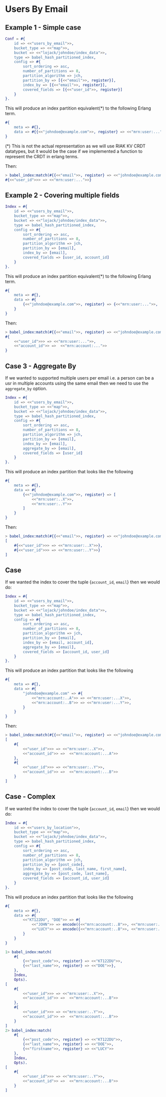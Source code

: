 # Users By Email


## Example 1 - Simple case

```erlang
Conf = #{
    id => <<"users_by_email">>,
    bucket_type => <<"map">>,
    bucket => <<"lojack/johndoe/index_data">>,
    type => babel_hash_partitioned_index,
    config => #{
        sort_ordering => asc,
        number_of_partitions => 8,
        partition_algorithm => jch,
        partition_by => [{<<"email">>, register}],
        index_by => [{<<"email">>, register}],
        covered_fields => [{<<"user_id">>, register}]
    }
}.
```

This will produce an index partition equivalent(*) to the following Erlang term.

```erlang
#{
    meta => #{},
    data => #{{<<"johndoe@example.com">>, register} => <<"mrn:user:...">>}
}
```

(*) This is not the actual representation as we will use RIAK KV CRDT datatypes, but it would be the case if we implemented a function to represent the CRDT in erlang terms.

Then:

```erlang
> babel_index:match(#{{<<"email">>, register} => <<"johndoe@example.com">>}, Index, Opts).
#{<<"user_id">>> => <<"mrn:user:...">>}
```

## Example 2 - Covering multiple fields

```erlang
Index = #{
    id => <<"users_by_email">>,
    bucket_type => <<"map">>,
    bucket => <<"lojack/johndoe/index_data">>,
    type => babel_hash_partitioned_index,
    config => #{
        sort_ordering => asc,
        number_of_partitions => 8,
        partition_algorithm => jch,
        partition_by => [email],
        index_by => [email],
        covered_fields => [user_id, account_id]
    }
}.
```

This will produce an index partition equivalent(*) to the following Erlang term.

```erlang
#{
    meta => #{},
    data => #{
        {<<"johndoe@example.com">>, register} => {<<"mrn:user:...">>,  <<"mrn:account:...">>}
    }
}
```

Then:

```erlang
> babel_index:match(#{{<<"email">>, register} => <<"johndoe@example.com">>}, Index, Opts).
#{
    <<"user_id">>> => <<"mrn:user:...">>,
    <<"account_id">> =>  <<"mrn:account:...">>
}
```

## Case 3 - Aggregate By

If we wanted to supported multiple users per email i.e. a person can be a usr in multiple accounts using the same email then we need to use the `aggregate_by` option.


```erlang
Index = #{
    id => <<"users_by_email">>,
    bucket_type => <<"map">>,
    bucket => <<"lojack/johndoe/index_data">>,
    type => babel_hash_partitioned_index,
    config => #{
        sort_ordering => asc,
        number_of_partitions => 8,
        partition_algorithm => jch,
        partition_by => [email],
        index_by => [email],
        aggregate_by => [email],
        covered_fields => [user_id]
    }
}.
```

This will produce an index partition that looks like the following

```erlang
#{
    meta => #{},
    data => #{
        {<<"johndoe@example.com">>, register} => [
            <<"mrn:user:..X">>,
            <<"mrn:user:..Y">>
        ]
    }
}
```

Then:

```erlang
> babel_index:match(#{{<<"email">>, register} => <<"johndoe@example.com">>}, Index, Opts).
[
    #{<<"user_id">>> => <<"mrn:user:..X">>},
    #{<<"user_id">>> => <<"mrn:user:..Y">>}
]
```

## Case

If we wanted the index to cover the tuple {`account_id`, `email`} then we would do:


```erlang
Index = #{
    id => <<"users_by_email">>,
    bucket_type => <<"map">>,
    bucket => <<"lojack/johndoe/index_data">>,
    type => babel_hash_partitioned_index,
    config => #{
        sort_ordering => asc,
        number_of_partitions => 8,
        partition_algorithm => jch,
        partition_by => [email],
        index_by => [email, account_id],
        aggregate_by => [email],
        covered_fields => [account_id, user_id]
    }
}.
```

This will produce an index partition that looks like the following

```erlang
#{
    meta => #{},
    data => #{
        "johndoe@example.com" => #{
            <<"mrn:account:..A">> => <<"mrn:user:...X">>,
            <<"mrn:account:..B">> => <<"mrn:user:...Y">>,
        }
    }
}
```

Then:

```erlang
> babel_index:match(#{{<<"email">>, register} => <<"johndoe@example.com">>}, Index, Opts).
[
    #{
        <<"user_id">>> => <<"mrn:user:..X">>,
        <<"account_id">> =>  <<"mrn:account:...A">>
    },
    #{
        <<"user_id">>> => <<"mrn:user:..Y">>,
        <<"account_id">> =>  <<"mrn:account:...B">>
    }
]
```

## Case - Complex


If we wanted the index to cover the tuple {`account_id`, `email`} then we would do:


```erlang
Index = #{
    id => <<"users_by_location">>,
    bucket_type => <<"map">>,
    bucket => <<"lojack/johndoe/index_data">>,
    type => babel_hash_partitioned_index,
    config => #{
        sort_ordering => asc,
        number_of_partitions => 8,
        partition_algorithm => jch,
        partition_by => [post_code],
        index_by => [post_code, last_name, first_name],
        aggregate_by => [post_code, last_name],
        covered_fields => [account_id, user_id]
    }
}.
```

This will produce an index partition that looks like the following

```erlang
#{
    meta => #{},
    data => #{
        <<"KT122DU", "DOE">> => #{
            <<"JOHN">> => encode({<<"mrn:account:..B">>, <<"mrn:user:...X">>}),
            <<"LUCY">> => encode({<<"mrn:account:..B">>, <<"mrn:user:...Y">>})
        }
    }
}
```

```erlang
1> babel_index:match(
    #{
        {<<"post_code">>, register} => <<"KT122DU">>,
        {<<"last_name">>, register} => <<"DOE">>},
    },
    Index,
    Opts).
[
    #{
        <<"user_id">>> => <<"mrn:user:..X">>,
        <<"account_id">> =>  <<"mrn:account:...B">>
    },
    #{
        <<"user_id">>> => <<"mrn:user:..Y">>,
        <<"account_id">> =>  <<"mrn:account:...B">>
    }
]
2> babel_index:match(
    #{
        {<<"post_code">>, register} => <<"KT122DU">>,
        {<<"last_name">>, register} => <<"DOE">>,
        {<<"firstname">>, register} => <<"LUCY">>
    },
    Index,
    Opts).
[
    #{
        <<"user_id">>> => <<"mrn:user:..Y">>,
        <<"account_id">> =>  <<"mrn:account:...B">>
    }
]
```